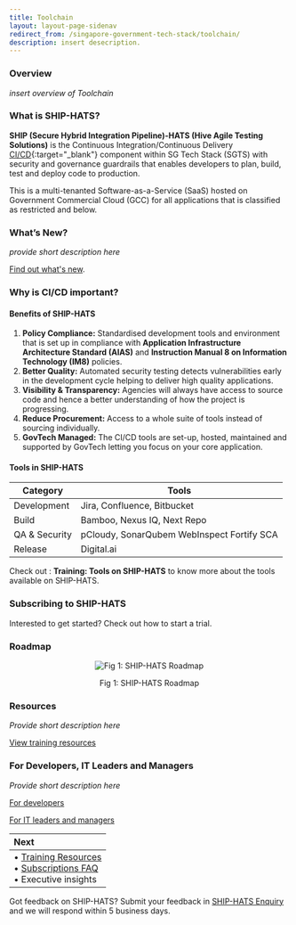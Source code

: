 ```yaml
---
title: Toolchain
layout: layout-page-sidenav
redirect_from: /singapore-government-tech-stack/toolchain/
description: insert desecription.
---
```


### Overview

*insert overview of Toolchain*

### What is SHIP-HATS? 

**SHIP (Secure Hybrid Integration Pipeline)-HATS (Hive Agile Testing Solutions)** is the Continuous Integration/Continuous Delivery [CI/CD](https://en.wikipedia.org/wiki/CI/CD){:target="_blank"} component within SG Tech Stack (SGTS) with security and governance guardrails that enables developers to plan, build, test and deploy code to production.  

This is a multi-tenanted Software-as-a-Service (SaaS) hosted on Government Commercial Cloud (GCC) for all applications that is classified as restricted and below. 

### What’s New? 

*provide short description here*

[Find out what's new](./trainingresource).

### Why is CI/CD important? 

#### Benefits of SHIP-HATS 

1. **Policy Compliance:** Standardised development tools and environment that is set up in compliance with **Application Infrastructure Architecture Standard (AIAS)** and **Instruction Manual 8 on Information Technology (IM8)** policies.
2. **Better Quality:** Automated security testing detects vulnerabilities early in the development cycle helping to deliver high quality applications.
3. **Visibility & Transparency:** Agencies will always have access to source code and hence a better understanding of how the project is progressing.
4. **Reduce Procurement:** Access to a whole suite of tools instead of sourcing individually.
5. **GovTech Managed:** The CI/CD tools are set-up, hosted, maintained and supported by GovTech letting you focus on your core application. 

#### Tools in SHIP-HATS 

|     Category  |                  Tools                     |
|     --------  | ------------------------------------------ |
|  Development  |        Jira, Confluence, Bitbucket         |
|     Build     |         Bamboo, Nexus IQ, Next Repo        |
| QA & Security | pCloudy, SonarQubem WebInspect Fortify SCA |
|    Release    |                Digital.ai                  |

 
Check out : **Training: Tools on SHIP-HATS** to know more about the tools available on SHIP-HATS.

### Subscribing to SHIP-HATS

Interested to get started? Check out how to start a trial. 

### Roadmap

<p align="center"><img src="https://user-images.githubusercontent.com/85614716/123921126-44b7b780-d9b9-11eb-9daf-61b3c587fc21.png" alt="Fig 1: SHIP-HATS Roadmap"></p>
<p align="center">Fig 1: SHIP-HATS Roadmap</p>

### Resources

*Provide short description here*

[View training resources](./trainingresource)

### For Developers, IT Leaders and Managers

*Provide short description here*

[For developers](./trainingresource)

[For IT leaders and managers](./trainingresource)

| <div style="width:150px">Next</div>                                                                        |
| :--------------------------------------------------------------------------------------------------------- |
| •	[Training Resources](./training")<br />•	[Subscriptions FAQ](./subscriptions")<br />•	Executive insights |

Got feedback on SHIP-HATS? Submit your feedback in [SHIP-HATS Enquiry](https://www.developer.tech.gov.sg/singapore-government-tech-stack/toolchain/ship-hats-enquiries) and we will respond within 5 business days. 
